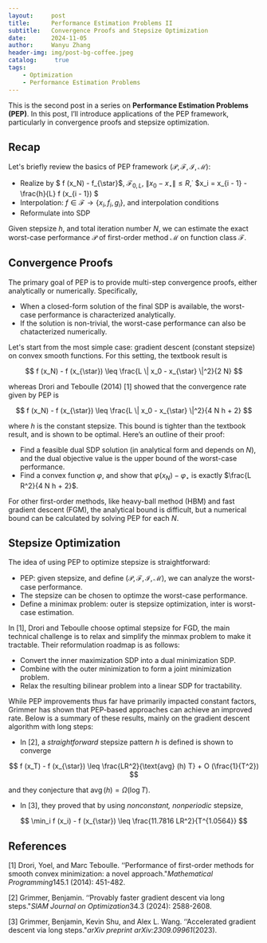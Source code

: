 ```yaml
---
layout:     post
title:      Performance Estimation Problems II
subtitle:   Convergence Proofs and Stepsize Optimization
date:       2024-11-05
author:     Wanyu Zhang
header-img: img/post-bg-coffee.jpeg
catalog: 	 true
tags:
    - Optimization
    - Performance Estimation Problems
---
```


This is the second post in a series on **Performance Estimation Problems (PEP)**. In this post, I’ll introduce applications of the PEP framework, particularly in convergence proofs and stepsize optimization.

## Recap

Let's briefly review the basics of PEP framework $(\mathcal{P}, \mathcal{F}, \mathcal{I}, \mathcal{M})$:

- Realize by $ f (x_N) - f_{\star}$,  $\mathcal{F}_{0,L}$,  $\| x_0 - x_{\star} \| \leq R$,˙ $x_i = x_{i - 1} - \frac{h}{L} f (x_{i - 1}) $
- Interpolation: $f \in \mathcal{F} \longrightarrow \{ x_i, f_i, g_i \}$, and interpolation conditions
- Reformulate into SDP

Given stepsize $h$, and total iteration number $N$, we can estimate the exact worst-case performance $\mathcal{P}$ of first-order method 
$\mathcal{M}$ on function class $\mathcal{F}$.

## Convergence Proofs

The primary goal of PEP is to provide multi-step convergence proofs, either analytically or numerically. Specifically,

- When a closed-form solution of the final SDP is available, the worst-case performance is characterized analytically.
- If the solution is non-trivial, the worst-case performance can also be chatacterized numerically.

Let's start from the most simple case: gradient descent (constant stepsize) on convex smooth functions. For this setting, the textbook result is


$$
f (x_N) - f (x_{\star}) \leq \frac{L \| x_0 - x_{\star} \|^2}{2 N}
$$



whereas Drori and Teboulle (2014) [1] showed that the convergence rate given by PEP is


$$
f (x_N) - f (x_{\star}) \leq \frac{L \| x_0 - x_{\star} \|^2}{4 N h + 2}
$$


where $h$ is the constant stepsize. This bound is tighter than the textbook result, and is shown to be optimal. Here’s an outline of their proof:

* Find a feasible dual SDP solution (in analytical form and depends on $N$), and the dual objective value is the upper bound of the worst-case performance.
* Find a convex function $\varphi$, and show that $\varphi (x_N) - 
  \varphi_{\star}$ is exactly $\frac{L R^2}{4 N h + 2}$.

For other first-order methods, like heavy-ball method (HBM) and fast gradient descent (FGM), the analytical bound is difficult, but  a numerical bound can be calculated by solving PEP for each $N$.

## Stepsize Optimization

The idea of using PEP to optimize stepsize is straightforward:

*  PEP: given stepsize, and define $(\mathcal{P}, \mathcal{F}, \mathcal{I}, 
   \mathcal{M})$, we can analyze the worst-case performance.
*  The stepsize can be chosen to optimze the worst-case performance.
*  Define a minimax problem: outer is stepsize optimization, inter is worst-case estimation.

In [1], Drori and Teboulle choose optimal stepsize for FGD, the main technical challenge is to relax and simplify the minmax problem to make it tractable. Their reformulation roadmap is as follows:

* Convert the inner maximization SDP into a dual minimization SDP.
* Combine with the outer minimization to form a joint minimization problem.
* Relax the resulting bilinear problem into a linear SDP for tractability.

While PEP improvements thus far have primarily impacted constant factors, Grimmer has shown that PEP-based approaches can achieve an improved rate. Below is a summary of these results, mainly on the gradient descent algorithm with long steps:

- In [2], a *straightforward* stepsize pattern $h$ is defined is shown to converge


$$
f (x_T) - f (x_{\star}) \leq \frac{LR^2}{\text{avg} (h) T} + O (\frac{1}{T^2})
$$



and they conjecture that ${\operatorname{avg}} (h) = \Omega (\log T)$.

- In [3], they proved that by using *nonconstant, nonperiodic* stepsize,


$$
\min_i f (x_i) - f (x_{\star}) \leq \frac{11.7816 LR^2}{T^{1.0564}}
$$


## References

[1] Drori, Yoel, and Marc Teboulle. ‘‘Performance of first-order methods for smooth convex minimization: a novel approach."*Mathematical Programming*145.1 (2014): 451-482.

[2] Grimmer, Benjamin. ‘‘Provably faster gradient descent via long steps."*SIAM Journal on Optimization*34.3 (2024): 2588-2608.

[3] Grimmer, Benjamin, Kevin Shu, and Alex L. Wang. ‘‘Accelerated gradient descent via long steps."*arXiv preprint arXiv:2309.09961*(2023).